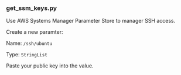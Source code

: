 ### get_ssm_keys.py

Use AWS Systems Manager Parameter Store to manager SSH access.

Create a new paramter:

Name: `/ssh/ubuntu` 

Type: `StringList`

Paste your public key into the value.
